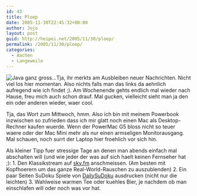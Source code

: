 ```yaml
---
id: 43
title: Ploep
date: 2005-11-30T22:45:32+00:00
author: Jojo
layout: post
guid: http://heipei.net/2005/11/30/ploep/
permalink: /2005/11/30/ploep/
categories:
  - Aachen
  - Langeweile
---
```

<img src="/weblog/toll.jpg" alt="Java ganz gross..." class="alignleft" />Tja, ihr merkts am Ausbleiben neuer Nachrichten. Nicht viel los hier momentan. Also nichts falls man das links da aehnlich aufregend wie ich findet ;). Am Wochenende gehts endlich mal wieder nach Hause, freu mich auch schon drauf. Mal gucken, vielleicht sieht man ja den ein oder anderen wieder, waer cool.
  
Tja, das Wort zum Mittwoch, hmm. Also ich bin mit meinem Powerbook inzwischen so zufrieden dass ich mir glatt noch einen Mac als Desktop-Rechner kaufen wuerde. Wenn der PowerMac G5 bloss nicht so teuer waere oder der Mac Mini mehr als nur einen armseligen Monitorausgang. Mal schauen, noch surrt der Laptop hier froehlich vor sich hin.
  
Als kleiner Tipp fuer stressige Tage an denen man abends einfach mal abschalten will (und wie jeder der was auf sich haelt keinen Fernseher hat ;): 1. Den Klassikstream auf [sky.fm](http://sky.fm/) anschmeissen. (Am besten mit Kopfhoerern um das ganze Real-World-Rauschen zu auszublenden) 2. Ein paar Seiten SuDoku Spiele von [DailySuDoku](http://www.dailysudoku.co.uk/sudoku/index.shtml) ausdrucken (nicht nur die leichten) 3. Wahlweise warmen Tee oder kuehles Bier, je nachdem ob man einschlafen will oder noch was vor hat.